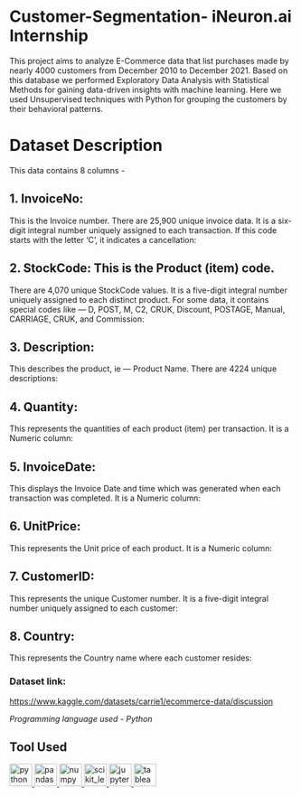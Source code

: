 # Customer-Segmentation- iNeuron.ai Internship

This project aims to analyze E-Commerce data that list purchases made by nearly 4000 customers from December 2010 to December 2021. Based on this database we performed Exploratory Data Analysis with Statistical Methods for gaining data-driven insights with machine learning. Here we used Unsupervised techniques with Python for grouping the customers by their behavioral patterns.

# Dataset Description
This data contains 8 columns -

## 1. InvoiceNo:
This is the Invoice number. There are 25,900 unique invoice data. It is a six-digit integral number uniquely assigned to each transaction. If this code starts with the letter ‘C’, it indicates a cancellation:
 
## 2. StockCode: This is the Product (item) code. 
There are 4,070 unique StockCode values. It is a five-digit integral number uniquely assigned to each distinct product. For some data, it contains special codes like — D, POST, M, C2, CRUK, Discount, POSTAGE, Manual, CARRIAGE, CRUK, and Commission:

## 3. Description: 
This describes the product, ie — Product Name. There are 4224 unique descriptions:
 
## 4. Quantity: 
This represents the quantities of each product (item) per transaction. It is a Numeric column:
 
## 5. InvoiceDate: 
This displays the Invoice Date and time which was generated when each transaction was completed. It is a Numeric column:
 
## 6. UnitPrice:
This represents the Unit price of each product. It is a Numeric column:
 
## 7. CustomerID:
This represents the unique Customer number. It is a five-digit integral number uniquely assigned to each customer:
 
## 8. Country: 
This represents the Country name where each customer resides:

### Dataset link: 
https://www.kaggle.com/datasets/carrie1/ecommerce-data/discussion

*Programming language used - Python*

## Tool Used
<a href="https://www.python.org" target="_blank"> <img src="https://www.vectorlogo.zone/logos/python/python-icon.svg" alt="python" width="40" height="40"/> </a> <a href="https://pandas.pydata.org/" target="_blank"> <img src="https://www.vectorlogo.zone/logos/usepanda/usepanda-icon.svg" alt="pandas" width="40" height="40"/> </a> <a href="https://numpy.org/" target="_blank"> <img src="https://www.vectorlogo.zone/logos/numpy/numpy-icon.svg" alt="numpy" width="40" height="40"/> </a> <a href="https://scikit-learn.org/" target="_blank"> <img src="https://upload.wikimedia.org/wikipedia/commons/0/05/Scikit_learn_logo_small.svg" alt="scikit_learn" width="40" height="40"/> <a href="https://jupyter.org/" target="_blank"> <img src="https://www.vectorlogo.zone/logos/jupyter/jupyter-icon.svg" alt="jupyter" width="40" height="40"/> </a> <a href="https://Tableau.org/" target="_blank"> <img src="https://cdn.worldvectorlogo.com/logos/tableau-software.svg" alt="tableau" width="40" height="40"/> </a>
 
